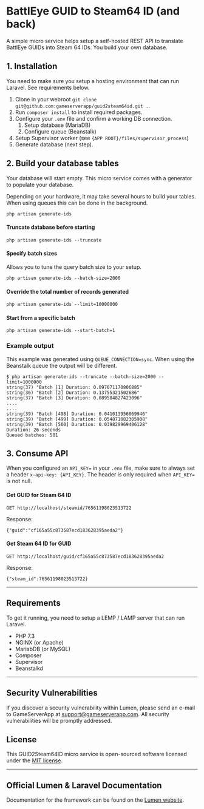 # BattlEye GUID to Steam64 ID (and back)

A simple micro service helps setup a self-hosted REST API to translate BattlEye GUIDs into Steam 64 IDs. You build your own database.

## 1. Installation
You need to make sure you setup a hosting environment that can run Laravel. See requirements below.

1. Clone in your webroot `git clone git@github.com:gameserverapp/guid2steam64id.git .`.
2. Run `composer install` to install required packages.
3. Configure your `.env` file and confirm a working DB connection.
   1. Setup database (MariaDB)
   2. Configure queue (Beanstalk)
4. Setup Supervisor worker (see `{APP ROOT}/files/supervisor_process`)
5. Generate database  (next step).

## 2. Build your database tables
Your database will start empty. This micro service comes with a generator to populate your database.

Depending on your hardware, it may take several hours to build your tables. When using queues this can be done in the background.

`php artisan generate-ids`


#### Truncate database before starting
`php artisan generate-ids --truncate`

#### Specify batch sizes
Allows you to tune the query batch size to your setup. 

`php artisan generate-ids --batch-size=2000`

#### Override the total number of records generated
`php artisan generate-ids --limit=10000000`

#### Start from a specific batch
`php artisan generate-ids --start-batch=1`

### Example output
This example was generated using `QUEUE_CONNECTION=sync`. When using the Beanstalk queue the output will be different.
```
$ php artisan generate-ids --truncate --batch-size=2000 --limit=1000000
string(37) "Batch [1] Duration: 0.097071170806885"
string(36) "Batch [2] Duration: 0.13755321502686"
string(37) "Batch [3] Duration: 0.089584827423096"
....
....
string(39) "Batch [498] Duration: 0.041013956069946"
string(39) "Batch [499] Duration: 0.054871082305908"
string(39) "Batch [500] Duration: 0.039829969406128"
Duration: 26 seconds
Queued batches: 501
```

## 3. Consume API
When you configured an `API_KEY=` in your `.env` file, make sure to always set a header `x-api-key: {API_KEY}`. The header is only required when `API_KEY=` is not null.

#### Get GUID for Steam 64 ID

`GET http://localhost/steamid/76561198023513722`

Response:
```http
{"guid":"cf165a55c873587ecd183628395aeda2"}
```

#### Get Steam 64 ID for GUID

`GET http://localhost/guid/cf165a55c873587ecd183628395aeda2`

Response:
```http
{"steam_id":76561198023513722}
```

___

## Requirements
To get it running, you need to setup a LEMP / LAMP server that can run Laravel.

- PHP 7.3
- NGINX (or Apache)
- MariabDB (or MySQL)
- Composer
- Supervisor
- Beanstalkd

___

## Security Vulnerabilities

If you discover a security vulnerability within Lumen, please send an e-mail to GameServerApp at support@gameserverapp.com. All security vulnerabilities will be promptly addressed.

## License

This GUID2Steam64ID micro service is open-sourced software licensed under the [MIT license](https://opensource.org/licenses/MIT).

___

## Official Lumen & Laravel Documentation

Documentation for the framework can be found on the [Lumen website](https://lumen.laravel.com/docs).

